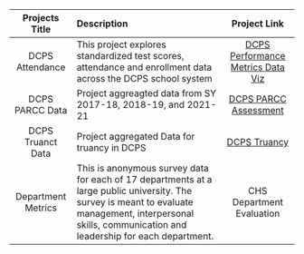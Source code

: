 |Projects Title| Description | Project Link
| :---:       |    :----  |          :---: |
| DCPS Attendance | This  project explores standardized test scores, attendance and enrollment data across the DCPS school system | [DCPS Performance Metrics Data Viz](https://public.tableau.com/views/DCPS2021-22Enrollment/DCPSSY2021-22EnrollmentData?:language=en-US&:display_count=n&:origin=viz_share_link)  |
| DCPS PARCC Data | Project aggreagted data from SY 2017-18, 2018-19, and 2021-21 | [DCPS PARCC Assessment](https://public.tableau.com/views/PARCCdata/Dashboard1?:language=en-US&:display_count=n&:origin=viz_share_link) |
| DCPS Truanct Data | Project aggregated Data for truancy in DCPS | [DCPS Truancy](https://public.tableau.com/views/PARCCassessment/Dashboard1?:language=en-US&:display_count=n&:origin=viz_share_link)|
| Department Metrics| This is anonymous survey data for each of 17 departments at a large public university. The survey is meant to evaluate management, interpersonal skills, communication and leadership for each department.         | CHS Department Evaluation      |









